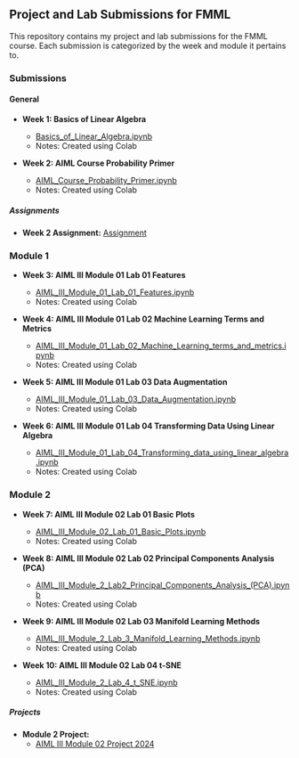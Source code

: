 ## Project and Lab Submissions for FMML

This repository contains my project and lab submissions for the FMML course. Each submission is categorized by the week and module it pertains to.

### Submissions

#### General
- **Week 1: Basics of Linear Algebra**
  - [Basics_of_Linear_Algebra.ipynb](./Basics_of_Linear_Algebra.ipynb)
  - Notes: Created using Colab

- **Week 2: AIML Course Probability Primer**
  - [AIML_Course_Probability_Primer.ipynb](./AIML_Course_Probability_Primer.ipynb)
  - Notes: Created using Colab

##### Assignments
- **Week 2 Assignment:** [Assignment](https://drive.google.com/file/d/1gDxZkQtYQBNmrYoqHwwN8HMJDO644GeB/view?usp=sharing)

### Module 1

- **Week 3: AIML III Module 01 Lab 01 Features**
  - [AIML_III_Module_01_Lab_01_Features.ipynb](./AIML_III_Module_01_Lab_01_Features.ipynb)
  - Notes: Created using Colab

- **Week 4: AIML III Module 01 Lab 02 Machine Learning Terms and Metrics**
  - [AIML_III_Module_01_Lab_02_Machine_Learning_terms_and_metrics.ipynb](./AIML_III_Module_01_Lab_02_Machine_Learning_terms_and_metrics.ipynb)
  - Notes: Created using Colab

- **Week 5: AIML III Module 01 Lab 03 Data Augmentation**
  - [AIML_III_Module_01_Lab_03_Data_Augmentation.ipynb](./AIML_III_Module_01_Lab_03_Data_Augmentation.ipynb)
  - Notes: Created using Colab

- **Week 6: AIML III Module 01 Lab 04 Transforming Data Using Linear Algebra**
  - [AIML_III_Module_01_Lab_04_Transforming_data_using_linear_algebra.ipynb](./AIML_III_Module_01_Lab_04_Transforming_data_using_linear_algebra.ipynb)
  - Notes: Created using Colab

### Module 2

- **Week 7: AIML III Module 02 Lab 01 Basic Plots**
  - [AIML_III_Module_02_Lab_01_Basic_Plots.ipynb](./AIML_III_Module_02_Lab_01_Basic_Plots.ipynb)
  - Notes: Created using Colab

- **Week 8: AIML III Module 02 Lab 02 Principal Components Analysis (PCA)**
  - [AIML_III_Module_2_Lab2_Principal_Components_Analysis_(PCA).ipynb](./AIML_III_Module_2_Lab2_Principal_Components_Analysis_(PCA).ipynb)
  - Notes: Created using Colab

- **Week 9: AIML III Module 02 Lab 03 Manifold Learning Methods**
  - [AIML_III_Module_2_Lab_3_Manifold_Learning_Methods.ipynb](./AIML_III_Module_2_Lab_3_Manifold_Learning_Methods.ipynb)
  - Notes: Created using Colab

- **Week 10: AIML III Module 02 Lab 04 t-SNE**
  - [AIML_III_Module_2_Lab_4_t_SNE.ipynb](./AIML_III_Module_2_Lab_4_t_SNE.ipynb)
  - Notes: Created using Colab

##### Projects
- **Module 2 Project:**
  - [AIML III Module 02 Project 2024](./AIML_III_Module_2_project_2024.ipynb)
